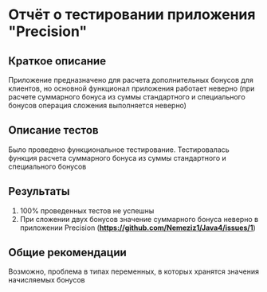 # Отчёт о тестировании приложения "Precision"

## Краткое описание

Приложение предназначено для расчета дополнительных бонусов для клиентов, но основной функционал приложения работает неверно (при расчете суммарного бонуса из суммы стандартного и специального бонусов операция сложения выполняется неверно)

## Описание тестов

Было проведено функциональное тестирование. Тестировалась функция расчета суммарного бонуса из суммы стандартного и специального бонусов

## Результаты

1. 100% проведенных тестов не успешны
2. При сложении двух бонусов значение суммарного бонуса неверно в приложении Precision (**https://github.com/Nemeziz1/Java4/issues/1**)

## Общие рекомендации

Возможно, проблема в типах переменных, в которых хранятся значения начисляемых бонусов
